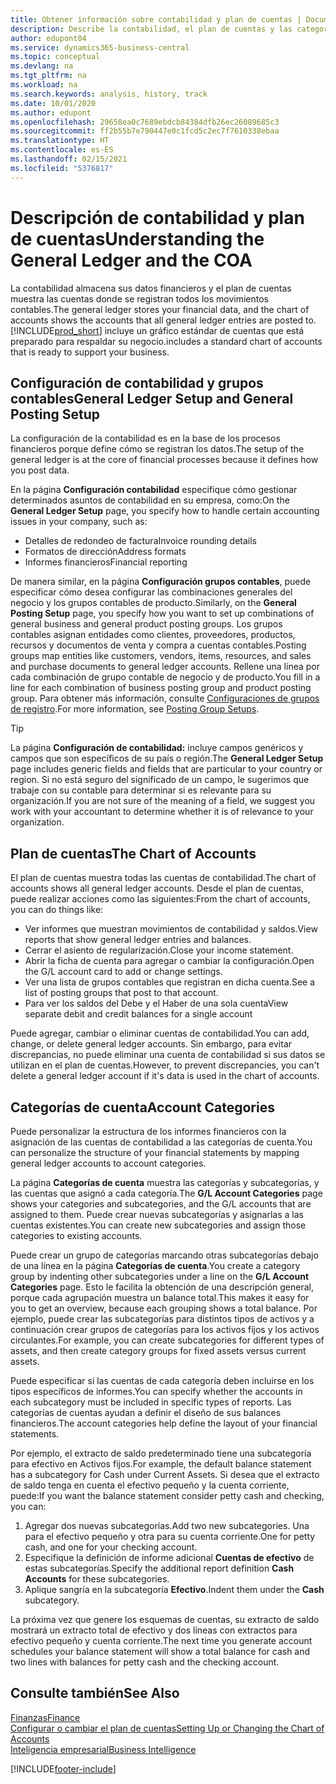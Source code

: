 ```yaml
---
title: Obtener información sobre contabilidad y plan de cuentas | Documentos de Microsoft
description: Describe la contabilidad, el plan de cuentas y las categorías de cuentas.
author: edupont04
ms.service: dynamics365-business-central
ms.topic: conceptual
ms.devlang: na
ms.tgt_pltfrm: na
ms.workload: na
ms.search.keywords: analysis, history, track
ms.date: 10/01/2020
ms.author: edupont
ms.openlocfilehash: 29658ea0c7689ebdcb84384dfb26ec26089685c3
ms.sourcegitcommit: ff2b55b7e790447e0c1fcd5c2ec7f7610338ebaa
ms.translationtype: HT
ms.contentlocale: es-ES
ms.lasthandoff: 02/15/2021
ms.locfileid: "5376817"
---
```

# <a name="understanding-the-general-ledger-and-the-coa"></a><span data-ttu-id="fd7c6-103">Descripción de contabilidad y plan de cuentas</span><span class="sxs-lookup"><span data-stu-id="fd7c6-103">Understanding the General Ledger and the COA</span></span>

<span data-ttu-id="fd7c6-104">La contabilidad almacena sus datos financieros y el plan de cuentas muestra las cuentas donde se registran todos los movimientos contables.</span><span class="sxs-lookup"><span data-stu-id="fd7c6-104">The general ledger stores your financial data, and the chart of accounts shows the accounts that all general ledger entries are posted to.</span></span> [!INCLUDE[prod_short](includes/prod_short.md)] <span data-ttu-id="fd7c6-105">incluye un gráfico estándar de cuentas que está preparado para respaldar su negocio.</span><span class="sxs-lookup"><span data-stu-id="fd7c6-105">includes a standard chart of accounts that is ready to support your business.</span></span>

## <a name="general-ledger-setup-and-general-posting-setup"></a><span data-ttu-id="fd7c6-106">Configuración de contabilidad y grupos contables</span><span class="sxs-lookup"><span data-stu-id="fd7c6-106">General Ledger Setup and General Posting Setup</span></span>

<span data-ttu-id="fd7c6-107">La configuración de la contabilidad es en la base de los procesos financieros porque define cómo se registran los datos.</span><span class="sxs-lookup"><span data-stu-id="fd7c6-107">The setup of the general ledger is at the core of financial processes because it defines how you post data.</span></span>  

<span data-ttu-id="fd7c6-108">En la página **Configuración contabilidad** especifique cómo gestionar determinados asuntos de contabilidad en su empresa, como:</span><span class="sxs-lookup"><span data-stu-id="fd7c6-108">On the **General Ledger Setup** page, you specify how to handle certain accounting issues in your company, such as:</span></span>  

* <span data-ttu-id="fd7c6-109">Detalles de redondeo de factura</span><span class="sxs-lookup"><span data-stu-id="fd7c6-109">Invoice rounding details</span></span>  
* <span data-ttu-id="fd7c6-110">Formatos de dirección</span><span class="sxs-lookup"><span data-stu-id="fd7c6-110">Address formats</span></span>  
* <span data-ttu-id="fd7c6-111">Informes financieros</span><span class="sxs-lookup"><span data-stu-id="fd7c6-111">Financial reporting</span></span>  

<span data-ttu-id="fd7c6-112">De manera similar, en la página **Configuración grupos contables**, puede especificar cómo desea configurar las combinaciones generales del negocio y los grupos contables de producto.</span><span class="sxs-lookup"><span data-stu-id="fd7c6-112">Similarly, on the **General Posting Setup** page, you specify how you want to set up combinations of general business and general product posting groups.</span></span> <span data-ttu-id="fd7c6-113">Los grupos contables asignan entidades como clientes, proveedores, productos, recursos y documentos de venta y compra a cuentas contables.</span><span class="sxs-lookup"><span data-stu-id="fd7c6-113">Posting groups map entities like customers, vendors, items, resources, and sales and purchase documents to general ledger accounts.</span></span> <span data-ttu-id="fd7c6-114">Rellene una línea por cada combinación de grupo contable de negocio y de producto.</span><span class="sxs-lookup"><span data-stu-id="fd7c6-114">You fill in a line for each combination of business posting group and product posting group.</span></span> <span data-ttu-id="fd7c6-115">Para obtener más información, consulte [Configuraciones de grupos de registro](finance-posting-groups.md).</span><span class="sxs-lookup"><span data-stu-id="fd7c6-115">For more information, see [Posting Group Setups](finance-posting-groups.md).</span></span>  

> [!TIP]
> <span data-ttu-id="fd7c6-116">La página **Configuración de contabilidad:** incluye campos genéricos y campos que son específicos de su país o región.</span><span class="sxs-lookup"><span data-stu-id="fd7c6-116">The **General Ledger Setup** page includes generic fields and fields that are particular to your country or region.</span></span> <span data-ttu-id="fd7c6-117">Si no está seguro del significado de un campo, le sugerimos que trabaje con su contable para determinar si es relevante para su organización.</span><span class="sxs-lookup"><span data-stu-id="fd7c6-117">If you are not sure of the meaning of a field, we suggest you work with your accountant to determine whether it is of relevance to your organization.</span></span>  

## <a name="the-chart-of-accounts"></a><span data-ttu-id="fd7c6-118">Plan de cuentas</span><span class="sxs-lookup"><span data-stu-id="fd7c6-118">The Chart of Accounts</span></span>

<span data-ttu-id="fd7c6-119">El plan de cuentas muestra todas las cuentas de contabilidad.</span><span class="sxs-lookup"><span data-stu-id="fd7c6-119">The chart of accounts shows all general ledger accounts.</span></span> <span data-ttu-id="fd7c6-120">Desde el plan de cuentas, puede realizar acciones como las siguientes:</span><span class="sxs-lookup"><span data-stu-id="fd7c6-120">From the chart of accounts, you can do things like:</span></span>  

* <span data-ttu-id="fd7c6-121">Ver informes que muestran movimientos de contabilidad y saldos.</span><span class="sxs-lookup"><span data-stu-id="fd7c6-121">View reports that show general ledger entries and balances.</span></span>  
* <span data-ttu-id="fd7c6-122">Cerrar el asiento de regularización.</span><span class="sxs-lookup"><span data-stu-id="fd7c6-122">Close your income statement.</span></span>  
* <span data-ttu-id="fd7c6-123">Abrir la ficha de cuenta para agregar o cambiar la configuración.</span><span class="sxs-lookup"><span data-stu-id="fd7c6-123">Open the G/L account card to add or change settings.</span></span>  
* <span data-ttu-id="fd7c6-124">Ver una lista de grupos contables que registran en dicha cuenta.</span><span class="sxs-lookup"><span data-stu-id="fd7c6-124">See a list of posting groups that post to that account.</span></span>
* <span data-ttu-id="fd7c6-125">Para ver los saldos del Debe y el Haber de una sola cuenta</span><span class="sxs-lookup"><span data-stu-id="fd7c6-125">View separate debit and credit balances for a single account</span></span>  

<span data-ttu-id="fd7c6-126">Puede agregar, cambiar o eliminar cuentas de contabilidad.</span><span class="sxs-lookup"><span data-stu-id="fd7c6-126">You can add, change, or delete general ledger accounts.</span></span> <span data-ttu-id="fd7c6-127">Sin embargo, para evitar discrepancias, no puede eliminar una cuenta de contabilidad si sus datos se utilizan en el plan de cuentas.</span><span class="sxs-lookup"><span data-stu-id="fd7c6-127">However, to prevent discrepancies, you can't delete a general ledger account if it's data is used in the chart of accounts.</span></span>  

## <a name="account-categories"></a><span data-ttu-id="fd7c6-128">Categorías de cuenta</span><span class="sxs-lookup"><span data-stu-id="fd7c6-128">Account Categories</span></span>

<span data-ttu-id="fd7c6-129">Puede personalizar la estructura de los informes financieros con la asignación de las cuentas de contabilidad a las categorías de cuenta.</span><span class="sxs-lookup"><span data-stu-id="fd7c6-129">You can personalize the structure of your financial statements by mapping general ledger accounts to account categories.</span></span>  

<span data-ttu-id="fd7c6-130">La página **Categorías de cuenta** muestra las categorías y subcategorías, y las cuentas que asignó a cada categoría.</span><span class="sxs-lookup"><span data-stu-id="fd7c6-130">The **G/L Account Categories** page shows your categories and subcategories, and the G/L accounts that are assigned to them.</span></span> <span data-ttu-id="fd7c6-131">Puede crear nuevas subcategorías y asignarlas a las cuentas existentes.</span><span class="sxs-lookup"><span data-stu-id="fd7c6-131">You can create new subcategories and assign those categories to existing accounts.</span></span>  

<span data-ttu-id="fd7c6-132">Puede crear un grupo de categorías marcando otras subcategorías debajo de una línea en la página **Categorías de cuenta**.</span><span class="sxs-lookup"><span data-stu-id="fd7c6-132">You create a category group by indenting other subcategories under a line on the **G/L Account Categories** page.</span></span> <span data-ttu-id="fd7c6-133">Esto le facilita la obtención de una descripción general, porque cada agrupación muestra un balance total.</span><span class="sxs-lookup"><span data-stu-id="fd7c6-133">This makes it easy for you to get an overview, because each grouping shows a total balance.</span></span> <span data-ttu-id="fd7c6-134">Por ejemplo, puede crear las subcategorías para distintos tipos de activos y a continuación crear grupos de categorías para los activos fijos y los activos circulantes.</span><span class="sxs-lookup"><span data-stu-id="fd7c6-134">For example, you can create subcategories for different types of assets, and then create category groups for fixed assets versus current assets.</span></span>  

<span data-ttu-id="fd7c6-135">Puede especificar si las cuentas de cada categoría deben incluirse en los tipos específicos de informes.</span><span class="sxs-lookup"><span data-stu-id="fd7c6-135">You can specify whether the accounts in each subcategory must be included in specific types of reports.</span></span> <span data-ttu-id="fd7c6-136">Las categorías de cuentas ayudan a definir el diseño de sus balances financieros.</span><span class="sxs-lookup"><span data-stu-id="fd7c6-136">The account categories help define the layout of your financial statements.</span></span>  

<span data-ttu-id="fd7c6-137">Por ejemplo, el extracto de saldo predeterminado tiene una subcategoría para efectivo en Activos fijos.</span><span class="sxs-lookup"><span data-stu-id="fd7c6-137">For example, the default balance statement has a subcategory for Cash under Current Assets.</span></span> <span data-ttu-id="fd7c6-138">Si desea que el extracto de saldo tenga en cuenta el efectivo pequeño y la cuenta corriente, puede:</span><span class="sxs-lookup"><span data-stu-id="fd7c6-138">If you want the balance statement consider petty cash and checking, you can:</span></span>  

1. <span data-ttu-id="fd7c6-139">Agregar dos nuevas subcategorías.</span><span class="sxs-lookup"><span data-stu-id="fd7c6-139">Add two new subcategories.</span></span> <span data-ttu-id="fd7c6-140">Una para el efectivo pequeño y otra para su cuenta corriente.</span><span class="sxs-lookup"><span data-stu-id="fd7c6-140">One for petty cash, and one for your checking account.</span></span>  
2. <span data-ttu-id="fd7c6-141">Especifique la definición de informe adicional **Cuentas de efectivo** de estas subcategorías.</span><span class="sxs-lookup"><span data-stu-id="fd7c6-141">Specify the additional report definition **Cash Accounts** for these subcategories.</span></span>  
3. <span data-ttu-id="fd7c6-142">Aplique sangría en la subcategoría **Efectivo**.</span><span class="sxs-lookup"><span data-stu-id="fd7c6-142">Indent them under the **Cash** subcategory.</span></span>  

<span data-ttu-id="fd7c6-143">La próxima vez que genere los esquemas de cuentas, su extracto de saldo mostrará un extracto total de efectivo y dos líneas con extractos para efectivo pequeño y cuenta corriente.</span><span class="sxs-lookup"><span data-stu-id="fd7c6-143">The next time you generate account schedules your balance statement will show a total balance for cash and two lines with balances for petty cash and the checking account.</span></span>  

## <a name="see-also"></a><span data-ttu-id="fd7c6-144">Consulte también</span><span class="sxs-lookup"><span data-stu-id="fd7c6-144">See Also</span></span>

[<span data-ttu-id="fd7c6-145">Finanzas</span><span class="sxs-lookup"><span data-stu-id="fd7c6-145">Finance</span></span>](finance.md)  
[<span data-ttu-id="fd7c6-146">Configurar o cambiar el plan de cuentas</span><span class="sxs-lookup"><span data-stu-id="fd7c6-146">Setting Up or Changing the Chart of Accounts</span></span>](finance-setup-chart-accounts.md)  
[<span data-ttu-id="fd7c6-147">Inteligencia empresarial</span><span class="sxs-lookup"><span data-stu-id="fd7c6-147">Business Intelligence</span></span>](bi.md)  


[!INCLUDE[footer-include](includes/footer-banner.md)]